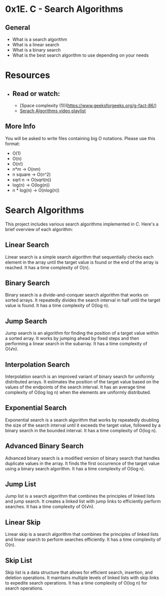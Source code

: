 # 0x1E. C - Search Algorithms

## General
-  What is a search algorithm
-  What is a linear search
-  What is a binary search
-  What is the best search algorithm to use depending on your needs
# Resources
- ## Read or watch:
    - [Space complexity (1))(https://www.geeksforgeeks.org/g-fact-86/)
    - [Serach Algorithms video playlist](https://www.youtube.com/playlist?list=PLEJXowNB4kPwTb4BivkY0dENHmXdOEM3V)

## More Info
You will be asked to write files containing big O notations. Please use this format:
- O(1)
- O(n)
- O(n!)
- n*m -> O(nm)
- n square -> O(n^2)
- sqrt n -> O(sqrt(n))
- log(n) -> O(log(n))
- n * log(n) -> O(nlog(n))

# Search Algorithms

This project includes various search algorithms implemented in C. Here's a brief overview of each algorithm:

## Linear Search
Linear search is a simple search algorithm that sequentially checks each element in the array until the target value is found or the end of the array is reached. It has a time complexity of O(n).

## Binary Search
Binary search is a divide-and-conquer search algorithm that works on sorted arrays. It repeatedly divides the search interval in half until the target value is found. It has a time complexity of O(log n).

## Jump Search
Jump search is an algorithm for finding the position of a target value within a sorted array. It works by jumping ahead by fixed steps and then performing a linear search in the subarray. It has a time complexity of O(√n).

## Interpolation Search
Interpolation search is an improved variant of binary search for uniformly distributed arrays. It estimates the position of the target value based on the values of the endpoints of the search interval. It has an average time complexity of O(log log n) when the elements are uniformly distributed.

## Exponential Search
Exponential search is a search algorithm that works by repeatedly doubling the size of the search interval until it exceeds the target value, followed by a binary search in the bounded interval. It has a time complexity of O(log n).

## Advanced Binary Search
Advanced binary search is a modified version of binary search that handles duplicate values in the array. It finds the first occurrence of the target value using a binary search algorithm. It has a time complexity of O(log n).

## Jump List
Jump list is a search algorithm that combines the principles of linked lists and jump search. It creates a linked list with jump links to efficiently perform searches. It has a time complexity of O(√n).

## Linear Skip
Linear skip is a search algorithm that combines the principles of linked lists and linear search to perform searches efficiently. It has a time complexity of O(n).

## Skip List
Skip list is a data structure that allows for efficient search, insertion, and deletion operations. It maintains multiple levels of linked lists with skip links to expedite search operations. It has a time complexity of O(log n) for search operations.


